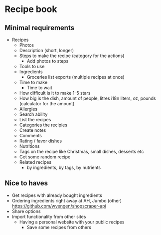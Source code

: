 # Recipe book
## Minimal requirements
- Recipes
  - Photos
  - Description (short, longer)
  - Steps to make the recipe (category for the actions)
    - Add photos to steps
  - Tools to use
  - Ingredients
    - Groceries list exports (multiple recipes at once)
  - Time to make
    - Time to wait
  - How difficult is it to make 1-5 stars
  - How big is the dish, amount of people, litres i18n liters, oz, pounds (calculator for the amount)
  - Allergies
  - Search ability
  - List the recipes
  - Categories the recipies
  - Create notes
  - Comments
  - Rating / favor dishes
  - Nutritions
  - Tags on the recipe like Christmas, small dishes, desserts etc
  - Get some random recipe
  - Related recipes
    - by ingredients, by tags, by nutrients

## Nice to haves
  - Get recipes with already bought ingredients 
  - Ordering ingredients right away at AH, Jumbo (other) https://github.com/wvengen/shopscraper-api
  - Share options
  - Import functionality from other sites
      - Having a personal website with your public recipes
          - Save some recipes from others

